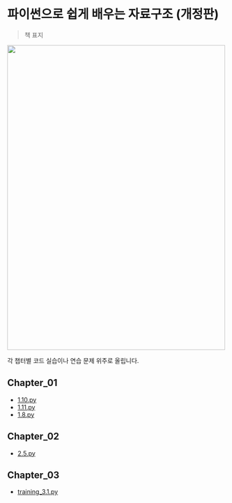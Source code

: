 # 파이썬으로 쉽게 배우는 자료구조 (개정판)
>
> 책 표지
<img src="https://github.com/xoxlo/data_structure_to_python_easy_practice/assets/46445480/c4624456-228e-4d6a-a0d9-5c50ba664ee8" width="500" height="700"/>

각 챕터별 코드 실습이나 연습 문제 위주로 올립니다.

## Chapter_01

- [1.10.py](https://github.com/xoxlo/data_structure_to_python_easy_practice/tree/main/Chapter_1/1.10.py)
- [1.11.py](https://github.com/xoxlo/data_structure_to_python_easy_practice/tree/main/Chapter_1/1.11.py)
- [1.8.py](https://github.com/xoxlo/data_structure_to_python_easy_practice/tree/main/Chapter_1/1.8.py)
## Chapter_02

- [2.5.py](https://github.com/xoxlo/data_structure_to_python_easy_practice/tree/main/Chapter_3/2.5.py)
## Chapter_03

- [training_3.1.py](https://github.com/xoxlo/data_structure_to_python_easy_practice/tree/main/Chapter_3/training_3.1.py)

